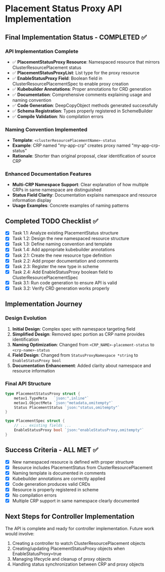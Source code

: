 # Placement Status Proxy API Implementation

## Final Implementation Status - COMPLETED ✅

### API Implementation Complete
- ✅ **PlacementStatusProxy Resource**: Namespaced resource that mirrors ClusterResourcePlacement status
- ✅ **PlacementStatusProxyList**: List type for the proxy resource
- ✅ **EnableStatusProxy Field**: Boolean field in ClusterResourcePlacementSpec to enable proxy creation
- ✅ **Kubebuilder Annotations**: Proper annotations for CRD generation
- ✅ **Documentation**: Comprehensive comments explaining usage and naming convention
- ✅ **Code Generation**: DeepCopyObject methods generated successfully
- ✅ **Schema Registration**: Types properly registered in SchemeBuilder
- ✅ **Compile Validation**: No compilation errors

### Naming Convention Implemented
- **Template**: `<clusterResourcePlacementName>-status`
- **Example**: CRP named "my-app-crp" creates proxy named "my-app-crp-status"
- **Rationale**: Shorter than original proposal, clear identification of source CRP

### Enhanced Documentation Features
- **Multi-CRP Namespace Support**: Clear explanation of how multiple CRPs in same namespace are distinguished
- **Status Field Clarity**: Documentation explains namespace and resource information display
- **Usage Examples**: Concrete examples of naming patterns

## Completed TODO Checklist ✅
- [x] Task 1.1: Analyze existing PlacementStatus structure
- [x] Task 1.2: Design the new namespaced resource structure  
- [x] Task 1.3: Define naming convention and template
- [x] Task 1.4: Add appropriate kubebuilder annotations
- [x] Task 2.1: Create the new resource type definition
- [x] Task 2.2: Add proper documentation and comments
- [x] Task 2.3: Register the new type in scheme
- [x] Task 2.4: Add EnableStatusProxy boolean field to ClusterResourcePlacementSpec
- [x] Task 3.1: Run code generation to ensure API is valid
- [x] Task 3.2: Verify CRD generation works properly

## Implementation Journey

### Design Evolution
1. **Initial Design**: Complex spec with namespace targeting field
2. **Simplified Design**: Removed spec portion as CRP name provides identification
3. **Naming Optimization**: Changed from `<CRP_NAME>-placement-status` to `<crp-name>-status`
4. **Field Design**: Changed from `StatusProxyNamespace *string` to `EnableStatusProxy bool`
5. **Documentation Enhancement**: Added clarity about namespace and resource information

### Final API Structure
```go
type PlacementStatusProxy struct {
    metav1.TypeMeta   `json:",inline"`
    metav1.ObjectMeta `json:"metadata,omitempty"`
    Status PlacementStatus `json:"status,omitempty"`
}

type PlacementSpec struct {
    // ... existing fields ...
    EnableStatusProxy bool `json:"enableStatusProxy,omitempty"`
}
```

## Success Criteria - ALL MET ✅
- [x] New namespaced resource is defined with proper structure
- [x] Resource includes PlacementStatus from ClusterResourcePlacement
- [x] Naming template is documented in comments
- [x] Kubebuilder annotations are correctly applied
- [x] Code generation produces valid CRDs
- [x] Resource is properly registered in scheme
- [x] No compilation errors
- [x] Multiple CRP support in same namespace clearly documented

## Next Steps for Controller Implementation
The API is complete and ready for controller implementation. Future work would involve:
1. Creating a controller to watch ClusterResourcePlacement objects
2. Creating/updating PlacementStatusProxy objects when EnableStatusProxy=true
3. Managing lifecycle and cleanup of proxy objects
4. Handling status synchronization between CRP and proxy objects
